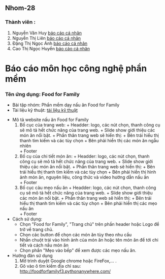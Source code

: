 ## Nhom-28
### Thành viên :

1) Nguyễn Văn Huy [báo cáo cá nhân](https://github.com/Nguyenhuy2801/INT2208-8-2019/blob/master/NguyenVanHuy/baocao.md)
2) Nguyễn Thị Liên [báo cáo cá nhân](https://github.com/Nguyenhuy2801/INT2208-8-2019/blob/master/NguyenThiLien/baocao.md?fbclid=IwAR3XdOS_vZj_KXycsaM9HeYuXQYzJiDhl0HG-swfB9i_WAigrd_LMOO5lVg)
3) Đặng Thị Ngọc Ánh [báo cáo cá nhân](https://github.com/Nguyenhuy2801/INT2208-8-2019/blob/master/DangThiNgocAnh/README.md)
4) Cao Thị Ngọc Huyền [báo cáo cá nhân](https://github.com/Nguyenhuy2801/INT2208-8-2019/blob/master/CaoThiNgocHuyen/baocao.md?fbclid=IwAR0LPfktPr-o1JGddKKG-CX-SJcHhDJOmf4wdAvIWOoDBoib5VrkLG1mB-E)

# Báo cáo môn học công nghệ phần mềm

### Tên ứng dụng: Food for Family
+ Bài tập nhóm: Phần mềm dạy nấu ăn Food for Family
+ Tài liệu kỹ thuật: [tài liệu kỹ thuật](https://docs.google.com/document/d/1GS0RgSN0_aW3KR-a7XF0N39ND2QcX3uMqRy-lcTcK0E/edit?fbclid=IwAR3sNo_h4xFFOo_YI0vmEeL64FTOKEzrmCOFTIor1SaPmCLkbyxWjnfABDk)
* Mô tả website nấu ăn Food for Family
    1) Bố cục của trang web:
            + Headder: logo, các nút chọn, thanh công cụ sẽ mô tả hết chức năng của trang web.
            + Slide show giới thiệu các món ăn nổi bật.
            + Phần thân trang web sẽ hiển thị: 
                + Bên trái hiểu thị thanh tìm kiếm và các tùy chọn
                + Bên phải hiển thị các món ăn ngẫu nhiên       
            + Footer
    2) Bố cụ của chi tiết món ăn:
            + Headder: logo, các nút chọn, thanh công cụ sẽ mô tả hết chức năng của trang web.
            + Slide show giới thiệu các món ăn nổi bật.
            + Phần thân trang web sẽ hiển thị: 
                + Bên trái hiểu thị thanh tìm kiếm và các tùy chọn
                + Bên phải hiển thị hình ảnh món ăn, nguyên liệu, công thức và video hướng dẫn nấu ăn       
            + Footer
    3) Bố cục cảu mẹo nấu ăn 
            + Headder: logo, các nút chọn, thanh công cụ sẽ mô tả hết chức năng của trang web.
            + Slide show giới thiệu các món ăn nổi bật.
            + Phần thân trang web sẽ hiển thị: 
                + Bên trái hiểu thị thanh tìm kiếm và các tùy chọn
                + Bên phải hiển thị các mẹo nấu ăn    
            + Footer
* Cách sử dụng: 
    + Chọn "Food for Family", "Trang chủ" trên phần header hoặc Logo để trở về trang chủ.
    + Chọn các button để chọn các món ăn tùy theo nhu cầu
    + Nhấn chuột trái vào hình ảnh của món ăn hoặc tên món ăn để tới chi tiết và cách nấu món ăn
    + Chọn phần "Mẹo vào bếp" để xem được các mẹo nấu ăn.
* Hướng đãn sử dụng
  1) Mở trình duyệt Google chrome hoặc FireFox,... .
  2) Gõ vào ô tìm kiếm địa chỉ sau: http://foodforfamilyf3.pythonanywhere.com/
